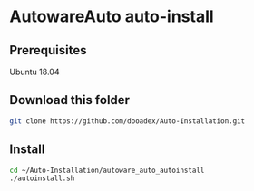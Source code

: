 # AutowareAuto auto-install

## Prerequisites
Ubuntu 18.04

## Download this folder
```bash
git clone https://github.com/dooadex/Auto-Installation.git
```

## Install
```bash
cd ~/Auto-Installation/autoware_auto_autoinstall
./autoinstall.sh
```


